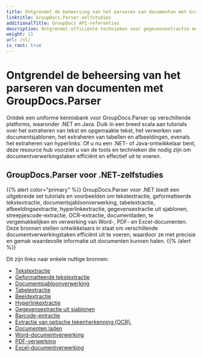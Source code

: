 ```yaml
---
title: Ontgrendel de beheersing van het parseren van documenten met GroupDocs.Parser
linktitle: GroupDocs.Parser-zelfstudies
additionalTitle: GroupDocs API-referenties
description: Ontgrendel efficiënte technieken voor gegevensextractie met GroupDocs.Parser voor .NET en Java. Ontdek tutorials over tekst, tabellen, afbeeldingsextractie en meer.
weight: 11
url: /nl/
is_root: true
---
```


# Ontgrendel de beheersing van het parseren van documenten met GroupDocs.Parser


Ontdek een uniforme kennisbank voor GroupDocs.Parser op verschillende platforms, waaronder .NET en Java. Duik in een breed scala aan tutorials over het extraheren van tekst en opgemaakte tekst, het verwerken van documentsjablonen, het extraheren van tabellen en afbeeldingen, evenals het extraheren van hyperlinks. Of u nu een .NET- of Java-ontwikkelaar bent, deze resource hub voorziet u van de tools en technieken die nodig zijn om documentverwerkingstaken efficiënt en effectief uit te voeren.

## GroupDocs.Parser voor .NET-zelfstudies
{{% alert color="primary" %}}
GroupDocs.Parser voor .NET biedt een uitgebreide set tutorials en voorbeelden om tekstextractie, geformatteerde tekstextractie, documentsjabloonverwerking, tabelextractie, afbeeldingsextractie, hyperlinkextractie, gegevensextractie uit sjablonen, streepjescode-extractie, OCR-extractie, documentladen, te vergemakkelijken en verwerking van Word-, PDF- en Excel-documenten. Deze bronnen stellen ontwikkelaars in staat om verschillende documentverwerkingstaken efficiënt uit te voeren, waardoor ze met precisie en gemak waardevolle informatie uit documenten kunnen halen.
{{% /alert %}}

Dit zijn links naar enkele nuttige bronnen:
 
- [Tekstextractie](./net/text-extraction/)
- [Geformatteerde tekstextractie](./net/formatted-text-extraction/)
- [Documentsjabloonverwerking](./net/document-template-processing/)
- [Tabelextractie](./net/table-extraction/)
- [Beeldextractie](./net/image-extraction/)
- [Hyperlinkextractie](./net/hyperlink-extraction/)
- [Gegevensextractie uit sjablonen](./net/data-extraction-from-templates/)
- [Barcode-extractie](./net/barcode-extraction/)
- [Extractie van optische tekenherkenning (OCR).](./net/ocr-extraction/)
- [Documenten laden](./net/document-loading/)
- [Word-documentverwerking](./net/word-document-processing/)
- [PDF-verwerking](./net/pdf-processing/)
- [Excel-documentverwerking](./net/excel-document-processing/)





